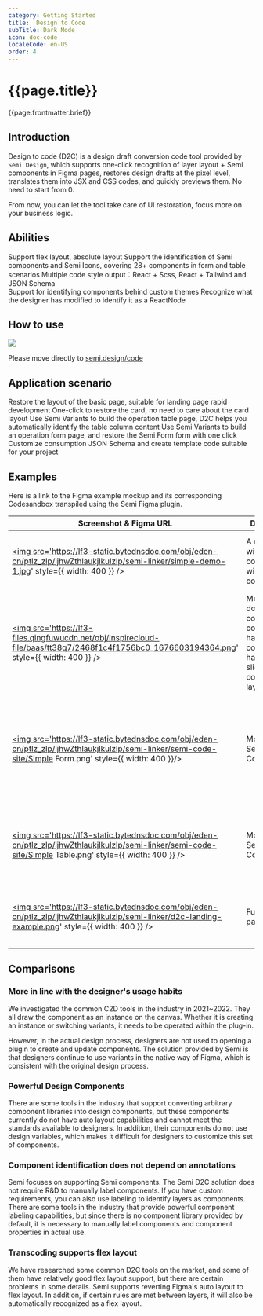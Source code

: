 ```yaml
---
category: Getting Started
title:  Design to Code
subTitle: Dark Mode
icon: doc-code
localeCode: en-US
order: 4
---
```


<script setup>
import { useData } from 'vitepress';
import DesignToken from '../../../DesignToken.vue';



const { site, theme, page, frontmatter } = useData()
</script>

# {{page.title}}

{{page.frontmatter.brief}}
## Introduction

Design to code (D2C) is a design draft conversion code tool provided by `Semi Design`, which supports one-click recognition of layer layout + Semi components in Figma pages, restores design drafts at the pixel level, translates them into JSX and CSS codes, and quickly previews them.
No need to start from 0.

From now, you can let the tool take care of UI restoration, focus more on your business logic.

## Abilities

<div>
     <Row gutter={[20, 80]}>
         <Col span={8}>
             <FeatureCard title='Support basic UI layout transcode'>
                 Support flex layout, absolute layout
             </FeatureCard>
         </Col>
         <Col span={8}>
             <FeatureCard title='Support Semi components'>
                Support the identification of Semi components and Semi Icons, covering 28+ components in form and table scenarios
             </FeatureCard>
         </Col>
         <Col span={8}>
             <FeatureCard title='Support exporting different stack codes' >
                 Multiple code style output：React + Scss, React + Tailwind and JSON Schema
             </FeatureCard>
         </Col>
     </Row>
</div>
<div>
     <Row gutter={[20, 20]}>
         <Col span={8}>
             <FeatureCard title='Support to identify other theme components'>
                 Support for identifying components behind custom themes
             </FeatureCard>
         </Col>
         <Col span={8}>
             <FeatureCard title='Nested components and custom content recognition'>
                 Recognize what the designer has modified to identify it as a ReactNode
             </FeatureCard>
         </Col>
     </Row>
</div>

## How to use

![](https://lf3-files.qingfuwucdn.net/obj/inspirecloud-file/baas/tt38q7/1aaf72252f553443_1676606724044.png)

Please move directly to <a href="https://semi.design/code" target="_blank">semi.design/code</a>
## Application scenario

<div>
     <Row gutter={[20, 20]}>
         <Col span={8}>
             <FeatureCard title='Basic page transcode' >
                Restore the layout of the basic page, suitable for landing page rapid development
             </FeatureCard>
         </Col>
         <Col span={8}>
             <FeatureCard title='Card transcode' >
                One-click to restore the card, no need to care about the card layout
             </FeatureCard>
         </Col>
         <Col span={8}>
             <FeatureCard title='Form page transcode' >
                Use Semi Variants to build the operation table page, D2C helps you automatically identify the table column content
             </FeatureCard>
         </Col>
     </Row>
     <Row gutter={[20, 20]}>
         <Col span={8}>
             <FeatureCard title='Form page transcode' >
                Use Semi Variants to build an operation form page, and restore the Semi Form form with one click
             </FeatureCard>
         </Col>
         <Col span={8}>
             <FeatureCard title='Access to custom build platform'>
                Customize consumption JSON Schema and create template code suitable for your project
             </FeatureCard>
         </Col>
         <Col span={8}>
             <FeatureCard />
         </Col>
     </Row>
</div>

## Examples

Here is a link to the Figma example mockup and its corresponding Codesandbox transpiled using the Semi Figma plugin.

| Screenshot & Figma URL                                                                                                                                                                                                                                                                                                                         | Draft Type                                                                                        | Desciption                                                                                          | Codesandbox                                                                                  |
|------------------------------------------------------------------------------------------------------------------------------------------------------------------------------------------------------------------------------------------------------------------------------------------------------------------------------------------------|---------------------------------------------------------------------------------------------------|-----------------------------------------------------------------------------------------------------|----------------------------------------------------------------------------------------------|
| <a href='https://www.figma.com/file/TlLeWouyImYUexTmhdLiIn/D2C-Getting-Start-Demo?node-id=5%3A2092' target="_blank" rel="noreferrer noopener"><img src='https://lf3-static.bytednsdoc.com/obj/eden-cn/ptlz_zlp/ljhwZthlaukjlkulzlp/semi-linker/simple-demo-1.jpg' style={{ width:  400 }} /></a>                                               | A module with simple content without components                                                   | Can be used to quickly restore layout and content                                                   | <a href='https://codesandbox.io/s/w1z9yx' target="_blank" rel="noreferrer noopener">Link</a> |
| <a href='https://www.figma.com/file/TlLeWouyImYUexTmhdLiIn/D2C-Getting-Start-Demo?node-id=1%3A275' target="_blank" rel="noreferrer noopener"><img src='https://lf3-files.qingfuwucdn.net/obj/inspirecloud-file/baas/tt38q7/2468f1c4f1756bc0_1676603194364.png' style={{ width:  400 }} /></a>                                                  | Modules that do not contain components, have more content, or have a slightly more complex layout | Can be used to quickly restore layout and content                                                   | <a href='https://codesandbox.io/s/905ncn' target="_blank" rel="noreferrer noopener">Link</a> |
| <a href='https://www.figma.com/file/TlLeWouyImYUexTmhdLiIn/D2C-Getting-Start-Demo%EF%BC%88Figma-Community%EF%BC%89?node-id=419%3A90854&t=PMnGQ3VQIoGQZZPl-4' target="_blank"><img src='https://lf3-static.bytednsdoc.com/obj/eden-cn/ptlz_zlp/ljhwZthlaukjlkulzlp/semi-linker/semi-code-site/Simple Form.png' style={{ width:  400 }}/></a>    | Module with Semi Form Components                                                                  | Can be used to quickly restore the layout and content, and identify the Props of the Semi component | <a href='https://codesandbox.io/s/nzsf0j' target="_blank">Link</a>                           |
| <a href='https://www.figma.com/file/TlLeWouyImYUexTmhdLiIn/D2C-Getting-Start-Demo%EF%BC%88Figma-Community%EF%BC%89?node-id=419%3A128959&t=PMnGQ3VQIoGQZZPl-4' target="_blank"><img src='https://lf3-static.bytednsdoc.com/obj/eden-cn/ptlz_zlp/ljhwZthlaukjlkulzlp/semi-linker/semi-code-site/Simple Table.png' style={{ width:  400 }} /></a> | Module with Semi Table Components                                                                 | Can be used to quickly identify table columns, create Table                                         | <a href='https://codesandbox.io/s/happy-browser-dt34sr' target="_blank">Link</a>             |
| <a href='https://www.figma.com/file/TlLeWouyImYUexTmhdLiIn/D2C-Getting-Start-Demo?node-id=1%3A276' target="_blank" rel="noreferrer noopener"><img src='https://lf3-static.bytednsdoc.com/obj/eden-cn/ptlz_zlp/ljhwZthlaukjlkulzlp/semi-linker/d2c-landing-example.png' style={{ width:  400 }} /></a>                                          | Full landing page                                                                                 | Can be used to quickly restore layout and content                                                   | <a href='https://codesandbox.io/s/cvhhqt' target="_blank" rel="noreferrer noopener">Link</a> |

## Comparisons

### More in line with the designer's usage habits

We investigated the common C2D tools in the industry in 2021~2022. They all draw the component as an instance on the canvas. Whether it is creating an instance or switching variants, it needs to be operated within the plug-in.

However, in the actual design process, designers are not used to opening a plugin to create and update components. The solution provided by Semi is that designers continue to use variants in the native way of Figma, which is consistent with the original design process.

### Powerful Design Components

There are some tools in the industry that support converting arbitrary component libraries into design components, but these components currently do not have auto layout capabilities and cannot meet the standards available to designers. In addition, their components do not use design variables, which makes it difficult for designers to customize this set of components.

### Component identification does not depend on annotations

Semi focuses on supporting Semi components. The Semi D2C solution does not require R&D to manually label components. If you have custom requirements, you can also use labeling to identify layers as components. There are some tools in the industry that provide powerful component labeling capabilities, but since there is no component library provided by default, it is necessary to manually label components and component properties in actual use.

### Transcoding supports flex layout

We have researched some common D2C tools on the market, and some of them have relatively good flex layout support, but there are certain problems in some details. Semi supports reverting Figma's auto layout to flex layout. In addition, if certain rules are met between layers, it will also be automatically recognized as a flex layout.
